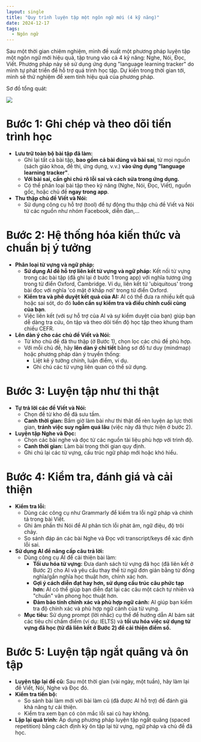```yaml
---
layout: single
title: "Quy trình luyện tập một ngôn ngữ mới (4 kỹ năng)"
date: 2024-12-17
tags:
  - Ngôn ngữ
---
```


Sau một thời gian chiêm nghiệm, mình đề xuất một phương pháp luyện tập một ngôn ngữ mới hiệu quả, tập trung vào cả 4 kỹ năng: Nghe, Nói, Đọc, Viết. Phương pháp này sẽ sử dụng ứng dụng "language learning tracker" do mình tự phát triển để hỗ trợ quá trình học tập. Dự kiến trong thời gian tới, mình sẽ thử nghiệm để xem tính hiệu quả của phương pháp.

Sơ đồ tổng quát:

[![](https://mermaid.ink/img/pako:eNqNU01L3UAU_SuXWcdF8nZvUdCXtygVEXy4MOliTGImkExCnAgiLoqLrgrtqnRReM8ixRap4i6DuBj1f8w_6XxkpK_WYlY5ufecc--ZyRFK6jRDY5S3uCEwC2MK6ln1o_WHyw5YK_kvYLWYU9iV_AvsinkBTPYXDWzkJPPg7qPkHxIPNsR14cF2IftbBnefxDcoxbx6O8gF0YwoNWKICZH8u-qR_J0jHIi5URj61_xok4hTCmUt-4U25D_hQPIrmptWmuuxGiIWjWME0br4QSHVk4ob5VFDIhbJC8wmfjRT0nrXXk0t-dfCUv9LUn7doeTv6ZCGYZh0dC6m3UYzEEI_elNIflIpH6xdPhfPSIdBtCX5BaSSn6l9V1-bQU6AqkBySGR_pt1Ou6WBn5EaPTX993hT_699ShO8jSC5P3dtwZ-CTJvai6Hq7ubAysordYLuJC0M3EVYgmsWTnx3EgaGvovMwmBJeRK4E7DVkUvNwKnjjpbg1HKngVtjqCIPVVlb4SJVv8CRLsaIkazKYjRWr2m2h7uSxSimx6oVd6zeOqQJGrO2yzzU1l1O0HgPl_sKdU2KWRYWWP1K1ePXBtOdunb4-DcZYlTs?type=png)](https://mermaid.live/edit#pako:eNqNU01L3UAU_SuXWcdF8nZvUdCXtygVEXy4MOliTGImkExCnAgiLoqLrgrtqnRReM8ixRap4i6DuBj1f8w_6XxkpK_WYlY5ufecc--ZyRFK6jRDY5S3uCEwC2MK6ln1o_WHyw5YK_kvYLWYU9iV_AvsinkBTPYXDWzkJPPg7qPkHxIPNsR14cF2IftbBnefxDcoxbx6O8gF0YwoNWKICZH8u-qR_J0jHIi5URj61_xok4hTCmUt-4U25D_hQPIrmptWmuuxGiIWjWME0br4QSHVk4ob5VFDIhbJC8wmfjRT0nrXXk0t-dfCUv9LUn7doeTv6ZCGYZh0dC6m3UYzEEI_elNIflIpH6xdPhfPSIdBtCX5BaSSn6l9V1-bQU6AqkBySGR_pt1Ou6WBn5EaPTX993hT_699ShO8jSC5P3dtwZ-CTJvai6Hq7ubAysordYLuJC0M3EVYgmsWTnx3EgaGvovMwmBJeRK4E7DVkUvNwKnjjpbg1HKngVtjqCIPVVlb4SJVv8CRLsaIkazKYjRWr2m2h7uSxSimx6oVd6zeOqQJGrO2yzzU1l1O0HgPl_sKdU2KWRYWWP1K1ePXBtOdunb4-DcZYlTs)

# Bước 1: Ghi chép và theo dõi tiến trình học

- **Lưu trữ toàn bộ bài tập đã làm:**
  - Ghi lại tất cả bài tập, **bao gồm cả bài đúng và bài sai**, từ mọi nguồn (sách giáo khoa, đề thi, ứng dụng, v.v.) **vào ứng dụng "language learning tracker"**.
  - **Với bài sai, cần ghi chú rõ lỗi sai và cách sửa trong ứng dụng.**
  - Có thể phân loại bài tập theo kỹ năng (Nghe, Nói, Đọc, Viết), nguồn gốc, hoặc chủ đề **ngay trong app**.
- **Thu thập chủ đề Viết và Nói:**
  - Sử dụng công cụ hỗ trợ (tool) để tự động thu thập chủ đề Viết và Nói từ các nguồn như nhóm Facebook, diễn đàn,...

# Bước 2: Hệ thống hóa kiến thức và chuẩn bị ý tưởng

- **Phân loại từ vựng và ngữ pháp:**
  - **Sử dụng AI để hỗ trợ liên kết từ vựng và ngữ pháp:** Kết nối từ vựng trong các bài tập (đã ghi lại ở bước 1 trong app) với nghĩa tương ứng trong từ điển Oxford, Cambridge. Ví dụ, liên kết từ 'ubiquitous' trong bài đọc với nghĩa 'có mặt ở khắp nơi' trong từ điển Oxford.
  - **Kiểm tra và phê duyệt kết quả của AI:** AI có thể đưa ra nhiều kết quả hoặc sai sót, do đó **luôn cần sự kiểm tra và điều chỉnh cuối cùng của bạn**.
  - Việc liên kết (với sự hỗ trợ của AI và sự kiểm duyệt của bạn) giúp bạn dễ dàng tra cứu, ôn tập và theo dõi tiến độ học tập theo khung tham chiếu CEFR.
- **Lên dàn ý cho các chủ đề Viết và Nói:**
  - Từ kho chủ đề đã thu thập (ở Bước 1), chọn lọc các chủ đề phù hợp.
  - Với mỗi chủ đề, hãy **lên dàn ý chi tiết** bằng sơ đồ tư duy (mindmap) hoặc phương pháp dàn ý truyền thống:
    - Liệt kê ý tưởng chính, luận điểm, ví dụ.
    - Ghi chú các từ vựng liên quan có thể sử dụng.

# Bước 3: Luyện tập như thi thật

- **Tự trả lời các đề Viết và Nói:**
  - Chọn đề từ kho đề đã sưu tầm.
  - **Canh thời gian:** Bấm giờ làm bài như thi thật để rèn luyện áp lực thời gian, **tránh việc suy ngẫm quá lâu** (việc này đã thực hiện ở bước 2).
- **Luyện tập Nghe và Đọc:**
  - Chọn các bài nghe và đọc từ các nguồn tài liệu phù hợp với trình độ.
  - **Canh thời gian:** Làm bài trong thời gian quy định.
  - Ghi chú lại các từ vựng, cấu trúc ngữ pháp mới hoặc khó hiểu.

# Bước 4: Kiểm tra, đánh giá và cải thiện

- **Kiểm tra lỗi:**
  - Dùng các công cụ như Grammarly để kiểm tra lỗi ngữ pháp và chính tả trong bài Viết.
  - Ghi âm phần thi Nói để AI phân tích lỗi phát âm, ngữ điệu, độ trôi chảy.
  - So sánh đáp án các bài Nghe và Đọc với transcript/keys để xác định lỗi sai.
- **Sử dụng AI để nâng cấp câu trả lời:**
  - Dùng công cụ AI để cải thiện bài làm:
    - **Tối ưu hóa từ vựng:** Đưa danh sách từ vựng đã học (đã liên kết ở Bước 2) cho AI và yêu cầu thay thế từ ngữ đơn giản bằng từ đồng nghĩa/gần nghĩa học thuật hơn, chính xác hơn.
    - **Gợi ý cách diễn đạt hay hơn, sử dụng cấu trúc câu phức tạp hơn:** AI có thể giúp bạn diễn đạt lại các câu một cách tự nhiên và "chuẩn" văn phong học thuật hơn.
    - **Đảm bảo tính chính xác và phù hợp ngữ cảnh:** AI giúp bạn kiểm tra độ chính xác và phù hợp ngữ cảnh của từ vựng.
  - **Mục tiêu:** Sử dụng prompt (lời nhắc) cụ thể để hướng dẫn AI bám sát các tiêu chí chấm điểm (ví dụ: IELTS) và **tối ưu hóa việc sử dụng từ vựng đã học (từ đã liên kết ở Bước 2) để cải thiện điểm số.**

# Bước 5: Luyện tập ngắt quãng và ôn tập

- **Luyện tập lại đề cũ:** Sau một thời gian (vài ngày, một tuần), hãy làm lại đề Viết, Nói, Nghe và Đọc đó.
- **Kiểm tra tiến bộ:**
  - So sánh bài làm mới với bài làm cũ (đã được AI hỗ trợ) để đánh giá khả năng tự cải thiện.
  - Kiểm tra xem bạn có còn mắc lỗi sai cũ hay không.
- **Lặp lại quá trình:** Áp dụng phương pháp luyện tập ngắt quãng (spaced repetition) bằng cách định kỳ ôn tập lại từ vựng, ngữ pháp và chủ đề đã học.

